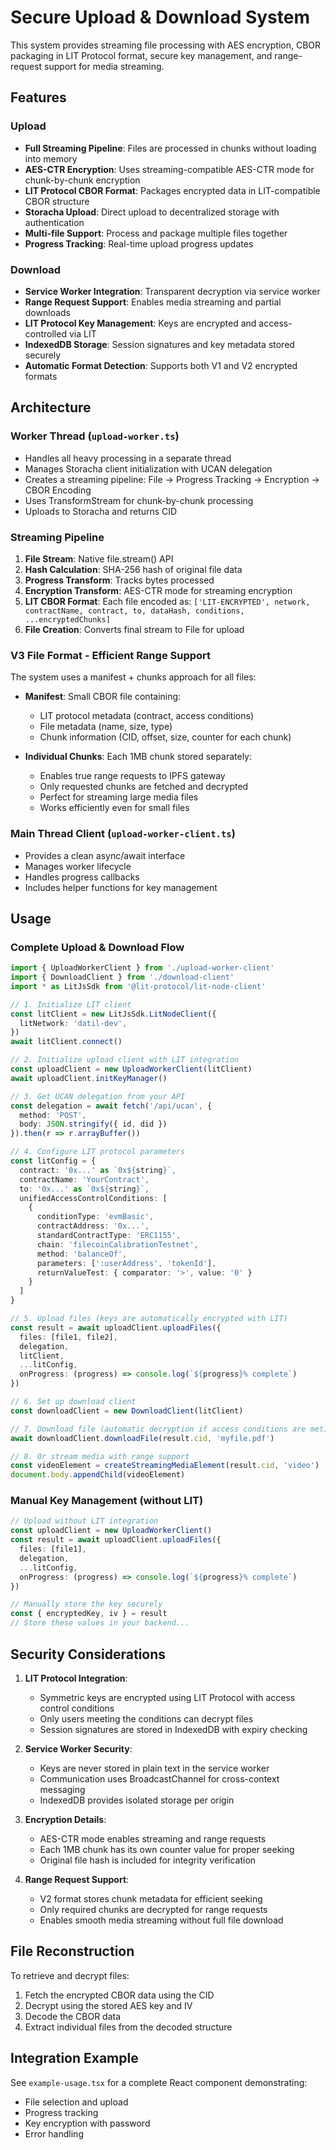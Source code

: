 # Secure Upload & Download System

This system provides streaming file processing with AES encryption, CBOR packaging in LIT Protocol format, secure key management, and range-request support for media streaming.

## Features

### Upload

- **Full Streaming Pipeline**: Files are processed in chunks without loading into memory
- **AES-CTR Encryption**: Uses streaming-compatible AES-CTR mode for chunk-by-chunk encryption
- **LIT Protocol CBOR Format**: Packages encrypted data in LIT-compatible CBOR structure
- **Storacha Upload**: Direct upload to decentralized storage with authentication
- **Multi-file Support**: Process and package multiple files together
- **Progress Tracking**: Real-time upload progress updates

### Download

- **Service Worker Integration**: Transparent decryption via service worker
- **Range Request Support**: Enables media streaming and partial downloads
- **LIT Protocol Key Management**: Keys are encrypted and access-controlled via LIT
- **IndexedDB Storage**: Session signatures and key metadata stored securely
- **Automatic Format Detection**: Supports both V1 and V2 encrypted formats

## Architecture

### Worker Thread (`upload-worker.ts`)

- Handles all heavy processing in a separate thread
- Manages Storacha client initialization with UCAN delegation
- Creates a streaming pipeline: File → Progress Tracking → Encryption → CBOR Encoding
- Uses TransformStream for chunk-by-chunk processing
- Uploads to Storacha and returns CID

### Streaming Pipeline

1. **File Stream**: Native file.stream() API
2. **Hash Calculation**: SHA-256 hash of original file data
3. **Progress Transform**: Tracks bytes processed
4. **Encryption Transform**: AES-CTR mode for streaming encryption
5. **LIT CBOR Format**: Each file encoded as: `['LIT-ENCRYPTED', network, contractName, contract, to, dataHash, conditions, ...encryptedChunks]`
6. **File Creation**: Converts final stream to File for upload

### V3 File Format - Efficient Range Support

The system uses a manifest + chunks approach for all files:

- **Manifest**: Small CBOR file containing:
  - LIT protocol metadata (contract, access conditions)
  - File metadata (name, size, type)
  - Chunk information (CID, offset, size, counter for each chunk)
  
- **Individual Chunks**: Each 1MB chunk stored separately:
  - Enables true range requests to IPFS gateway
  - Only requested chunks are fetched and decrypted
  - Perfect for streaming large media files
  - Works efficiently even for small files

### Main Thread Client (`upload-worker-client.ts`)

- Provides a clean async/await interface
- Manages worker lifecycle
- Handles progress callbacks
- Includes helper functions for key management

## Usage

### Complete Upload & Download Flow

```typescript
import { UploadWorkerClient } from './upload-worker-client'
import { DownloadClient } from './download-client'
import * as LitJsSdk from '@lit-protocol/lit-node-client'

// 1. Initialize LIT client
const litClient = new LitJsSdk.LitNodeClient({
  litNetwork: 'datil-dev',
})
await litClient.connect()

// 2. Initialize upload client with LIT integration
const uploadClient = new UploadWorkerClient(litClient)
await uploadClient.initKeyManager()

// 3. Get UCAN delegation from your API
const delegation = await fetch('/api/ucan', {
  method: 'POST',
  body: JSON.stringify({ id, did })
}).then(r => r.arrayBuffer())

// 4. Configure LIT protocol parameters
const litConfig = {
  contract: '0x...' as `0x${string}`,
  contractName: 'YourContract',
  to: '0x...' as `0x${string}`,
  unifiedAccessControlConditions: [
    {
      conditionType: 'evmBasic',
      contractAddress: '0x...',
      standardContractType: 'ERC1155',
      chain: 'filecoinCalibrationTestnet',
      method: 'balanceOf',
      parameters: [':userAddress', 'tokenId'],
      returnValueTest: { comparator: '>', value: '0' }
    }
  ]
}

// 5. Upload files (keys are automatically encrypted with LIT)
const result = await uploadClient.uploadFiles({
  files: [file1, file2],
  delegation,
  litClient,
  ...litConfig,
  onProgress: (progress) => console.log(`${progress}% complete`)
})

// 6. Set up download client
const downloadClient = new DownloadClient(litClient)

// 7. Download file (automatic decryption if access conditions are met)
await downloadClient.downloadFile(result.cid, 'myfile.pdf')

// 8. Or stream media with range support
const videoElement = createStreamingMediaElement(result.cid, 'video')
document.body.appendChild(videoElement)
```

### Manual Key Management (without LIT)

```typescript
// Upload without LIT integration
const uploadClient = new UploadWorkerClient()
const result = await uploadClient.uploadFiles({
  files: [file1],
  delegation,
  ...litConfig,
  onProgress: (progress) => console.log(`${progress}% complete`)
})

// Manually store the key securely
const { encryptedKey, iv } = result
// Store these values in your backend...
```

## Security Considerations

1. **LIT Protocol Integration**:
   - Symmetric keys are encrypted using LIT Protocol with access control conditions
   - Only users meeting the conditions can decrypt files
   - Session signatures are stored in IndexedDB with expiry checking

2. **Service Worker Security**:
   - Keys are never stored in plain text in the service worker
   - Communication uses BroadcastChannel for cross-context messaging
   - IndexedDB provides isolated storage per origin

3. **Encryption Details**:
   - AES-CTR mode enables streaming and range requests
   - Each 1MB chunk has its own counter value for proper seeking
   - Original file hash is included for integrity verification

4. **Range Request Support**:
   - V2 format stores chunk metadata for efficient seeking
   - Only required chunks are decrypted for range requests
   - Enables smooth media streaming without full file download

## File Reconstruction

To retrieve and decrypt files:

1. Fetch the encrypted CBOR data using the CID
2. Decrypt using the stored AES key and IV
3. Decode the CBOR data
4. Extract individual files from the decoded structure

## Integration Example

See `example-usage.tsx` for a complete React component demonstrating:

- File selection and upload
- Progress tracking
- Key encryption with password
- Error handling
